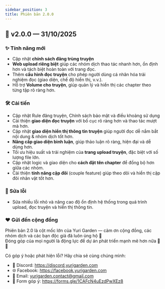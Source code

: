```yaml
---
sidebar_position: 3
title: Phiên bản 2.0.0
---
```


## 📅 v2.0.0 — 31/10/2025

### ✨ Tính năng mới
- Cập nhật **chính sách đăng trùng truyện**
- **Web upload riêng biệt** giúp các nhóm dịch thao tác nhanh hơn, ổn định hơn và tách biệt hoàn toàn với trang đọc.
- Thêm **cấu hình đọc truyện** cho phép người dùng cá nhân hóa trải nghiệm đọc (giao diện, chế độ hiển thị, v.v.).
- Hỗ trợ **Volume cho truyện**, giúp quản lý và hiển thị các chapter theo từng tập rõ ràng hơn.

### 🛠 Cải tiến
- Cập nhật Rule đăng truyện, Chính sách bảo mật và điều khoảng sử dụng
- Cải thiện **giao diện đọc truyện** với bố cục rõ ràng hơn và thao tác mượt mà hơn.
- Cập nhật **giao diện hiển thị thông tin truyện** giúp người đọc dễ nắm bắt nội dung & nhóm dịch tốt hơn.
- **Nâng cấp giao diện bình luận**, giúp thảo luận rõ ràng, hiện đại và dễ dùng hơn.
- Tối ưu hiệu suất và trải nghiệm của **trang upload truyện**, đặc biệt với số lượng file lớn.
- Cập nhật logic và giao diện cho **cách đặt tên chapter** để đồng bộ hơn giữa các nhóm.
- Cải thiện **tính năng cặp đôi** (couple feature) giúp theo dõi và hiển thị cặp đôi nhân vật tốt hơn.

### 🐞 Sửa lỗi
- Sửa nhiều lỗi nhỏ và nâng cao độ ổn định hệ thống trong quá trình upload, đọc truyện và hiển thị thông tin.

### ❤️ Gửi đến cộng đồng
Phiên bản 2.0 là cột mốc lớn của Yuri Garden — cảm ơn cộng đồng, các nhóm dịch và các bạn độc giả đã luôn ủng hộ 🌸  
Đóng góp của mọi người là động lực để dự án phát triển mạnh mẽ hơn nữa 💪💕

Có góp ý hoặc phát hiện lỗi? Hãy chia sẻ cùng chúng mình:

- 📩 Discord: https://discord.yurigarden.com  
- 🌐 Facebook: https://facebook.yurigarden.com   
- 💌 Email: yurigarden.contact@gmail.com  
- 📝 Form góp ý: https://forms.gle/1CAFcN4uEzdPwXEz8

 